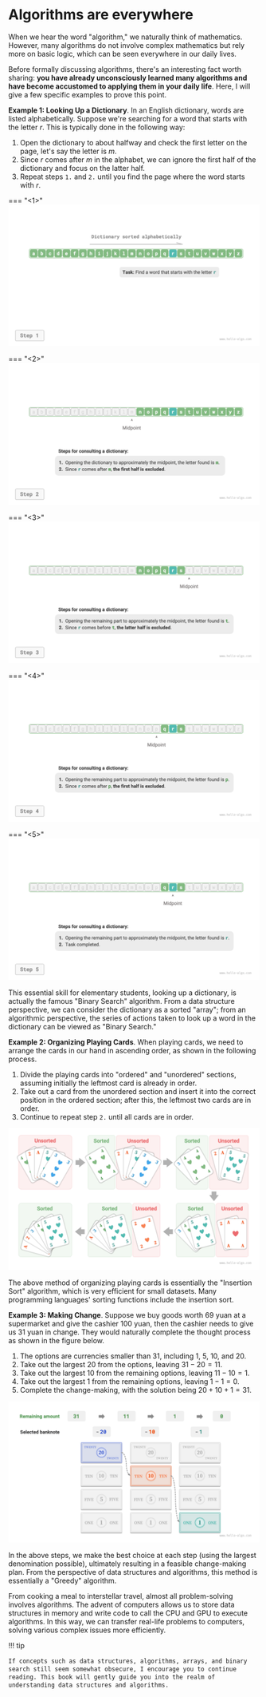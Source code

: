 # Algorithms are everywhere

When we hear the word "algorithm," we naturally think of mathematics. However, many algorithms do not involve complex mathematics but rely more on basic logic, which can be seen everywhere in our daily lives.

Before formally discussing algorithms, there's an interesting fact worth sharing: **you have already unconsciously learned many algorithms and have become accustomed to applying them in your daily life**. Here, I will give a few specific examples to prove this point.

**Example 1: Looking Up a Dictionary**. In an English dictionary, words are listed alphabetically. Suppose we're searching for a word that starts with the letter $r$. This is typically done in the following way:

1. Open the dictionary to about halfway and check the first letter on the page, let's say the letter is $m$.
2. Since $r$ comes after $m$ in the alphabet, we can ignore the first half of the dictionary and focus on the latter half.
3. Repeat steps `1.` and `2.` until you find the page where the word starts with $r$.

=== "<1>"
    ![Process of Looking Up a Dictionary](algorithms_are_everywhere.assets/binary_search_dictionary_step1.png)

=== "<2>"
    ![Binary Search in Dictionary Step 2](algorithms_are_everywhere.assets/binary_search_dictionary_step2.png)

=== "<3>"
    ![Binary Search in Dictionary Step 3](algorithms_are_everywhere.assets/binary_search_dictionary_step3.png)

=== "<4>"
    ![Binary Search in Dictionary Step 4](algorithms_are_everywhere.assets/binary_search_dictionary_step4.png)

=== "<5>"
    ![Binary Search in Dictionary Step 5](algorithms_are_everywhere.assets/binary_search_dictionary_step5.png)

This essential skill for elementary students, looking up a dictionary, is actually the famous "Binary Search" algorithm. From a data structure perspective, we can consider the dictionary as a sorted "array"; from an algorithmic perspective, the series of actions taken to look up a word in the dictionary can be viewed as "Binary Search."

**Example 2: Organizing Playing Cards**. When playing cards, we need to arrange the cards in our hand in ascending order, as shown in the following process.

1. Divide the playing cards into "ordered" and "unordered" sections, assuming initially the leftmost card is already in order.
2. Take out a card from the unordered section and insert it into the correct position in the ordered section; after this, the leftmost two cards are in order.
3. Continue to repeat step `2.` until all cards are in order.

![Playing cards sorting process](algorithms_are_everywhere.assets/playing_cards_sorting.png)

The above method of organizing playing cards is essentially the "Insertion Sort" algorithm, which is very efficient for small datasets. Many programming languages' sorting functions include the insertion sort.

**Example 3: Making Change**. Suppose we buy goods worth $69$ yuan at a supermarket and give the cashier $100$ yuan, then the cashier needs to give us $31$ yuan in change. They would naturally complete the thought process as shown in the figure below.

1. The options are currencies smaller than $31$, including $1$, $5$, $10$, and $20$.
2. Take out the largest $20$ from the options, leaving $31 - 20 = 11$.
3. Take out the largest $10$ from the remaining options, leaving $11 - 10 = 1$.
4. Take out the largest $1$ from the remaining options, leaving $1 - 1 = 0$.
5. Complete the change-making, with the solution being $20 + 10 + 1 = 31$.

![Change making process](algorithms_are_everywhere.assets/greedy_change.png)

In the above steps, we make the best choice at each step (using the largest denomination possible), ultimately resulting in a feasible change-making plan. From the perspective of data structures and algorithms, this method is essentially a "Greedy" algorithm.

From cooking a meal to interstellar travel, almost all problem-solving involves algorithms. The advent of computers allows us to store data structures in memory and write code to call the CPU and GPU to execute algorithms. In this way, we can transfer real-life problems to computers, solving various complex issues more efficiently.

!!! tip

    If concepts such as data structures, algorithms, arrays, and binary search still seem somewhat obsecure, I encourage you to continue reading. This book will gently guide you into the realm of understanding data structures and algorithms.
